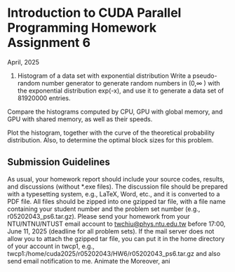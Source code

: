 # Introduction to CUDA Parallel Programming Homework Assignment 6
April, 2025

1. Histogram of a data set with exponential distribution
Write a pseudo-random number generator to generate random
numbers in (0,$\infty$ ) with the exponential distribution exp(-x), and use it
to generate a data set of 81920000 entries.

Compare the histograms computed by CPU, GPU with global memory, and GPU with shared memory, as well as their speeds.

Plot the histogram, together with the curve of the theoretical probability distribution.
Also, to determine the optimal block sizes for this problem.

## Submission Guidelines
As usual, your homework report should include your source codes,
results, and discussions (without *.exe files). The discussion file should
be prepared with a typesetting system, e.g., LaTeX, Word, etc., and it
is converted to a PDF file. All files should be zipped into one gzipped
tar file, with a file name containing your student number and the
problem set number (e.g., r05202043_ps6.tar.gz). Please send your
homework from your NTU/NTNU/NTUST email account to
twchiu@phys.ntu.edu.tw before 17:00, June 11, 2025 (deadline for all
problem sets).
If the mail server does not allow you to attach the gzipped tar file, you
can put it in the home directory of your account in twcp1, e.g.,
twcp1:/home/cuda2025/r05202043/HW6/r05202043_ps6.tar.gz
and also send email notification to me.
Animate the Moreover, ani
